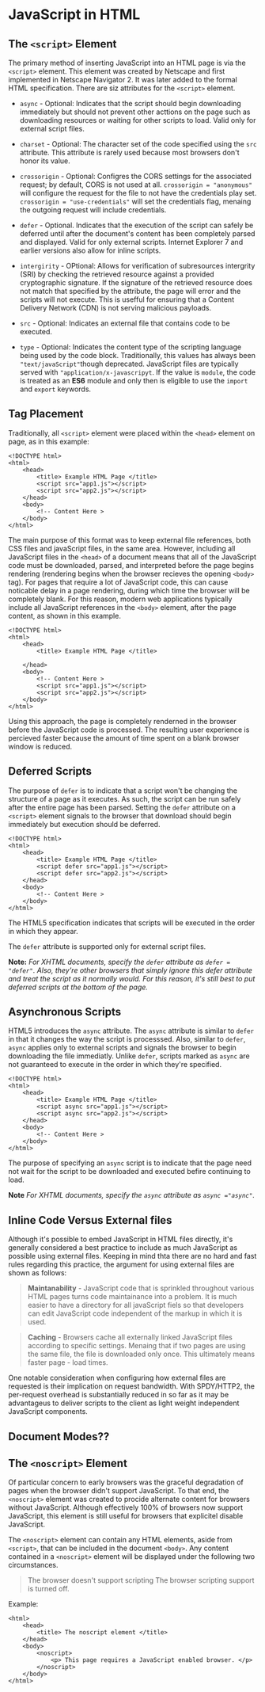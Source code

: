 # JavaScript in HTML

## The `<script>` Element

The primary method of inserting JavaScript into an HTML page is via the `<script>` element. This element was created by Netscape and first implemented in Netscape Navigator 2. It was later added to the formal HTML specification. There are siz attributes for the `<script>` element.

- `async` - Optional: Indicates that the script should begin downloading immediately but should not prevent other acttions on the page such as downloading resources or waiting for other scripts to load. Valid only for external script files.

- `charset` - Optional: The character set of the code specified using the `src` attribute. This attribute is rarely used because most browsers don't honor its value.

- `crossorigin` - Optional: Configres the CORS settings for the associated request; by default, CORS is not used at all. `crossorigin = "anonymous"` will configure the request for the file to not have the credentials play set. `crossorigin = "use-credentials"` will set the credentials flag, menaing the outgoing request will include credentials.

- `defer` - Optional. Indicates that the execution of the script can safely be deferred until after the document's content has been completely parsed and displayed. Valid for only external scripts. Internet Explorer 7 and earlier versions also allow for inline scripts.

- `intergirity` - OPtional: Allows for verification of subresources intergrity (SRI) by checking the retrieved resource against a provided cryptographic signature. If the signature of the retrieved resource does not match that specified by the attribute, the page will error and the scripts will not execute. This is usefful for ensuring that a Content Delivery Network (CDN) is not serving malicious payloads.

- `src` - Optional: Indicates an external file that contains code to be executed.

- `type` - Optional: Indicates the content type of the scripting language being used by the code block. Traditionally, this values has always been `"text/javaScript"`though deprecated. JavaScript files are typically served with `"application/x-javascripyt`. If the value is `module`, the code is treated as an **ES6** module and only then is eligible to use the `import` and `export` keywords.

## Tag Placement

Traditionally, all `<script>` element were placed within the `<head>` element on page, as in this example:

```
<!DOCTYPE html>
<html>
    <head>
        <title> Example HTML Page </title>
        <script src="app1.js"></script>
        <script src="app2.js"></script>
    </head>
    <body>
        <!-- Content Here >
    </body>
</html>
```

The main purpose of this format was to keep external file references, both CSS files and javaScript files, in the same area. However, including all JavaScript files in the `<head>` of a document means that all of the JavaScript code must be downloaded, parsed, and interpreted before the page begins rendering (rendering begins when the browser recieves the opening `<body>` tag). For pages that require a lot of JavaScript code, this can cause noticable delay in a page rendering, during which time the browser will be completely blank. For this reason, modern web applications typically include all JavaScript references in the `<body>` element, after the page content, as shown in this example.

```
<!DOCTYPE html>
<html>
    <head>
        <title> Example HTML Page </title>

    </head>
    <body>
        <!-- Content Here >
        <script src="app1.js"></script>
        <script src="app2.js"></script>
    </body>
</html>
```

Using this approach, the page is completely renderned in the browser before the JavaScript code is processed. The resulting user experience is percieved faster because the amount of time spent on a blank browser window is reduced.

## Deferred Scripts

The purpose of `defer` is to indicate that a script won't be changing the structure of a page as it executes. As such, the script can be run safely after the entire page has been parsed. Setting the `defer` attribute on a `<script>` element signals to the browser that download should begin immediately but execution should be deferred.

```
<!DOCTYPE html>
<html>
    <head>
        <title> Example HTML Page </title>
        <script defer src="app1.js"></script>
        <script defer src="app2.js"></script>
    </head>
    <body>
        <!-- Content Here >
    </body>
</html>
```

The HTML5 specification indicates that scripts will be executed in the order in which they appear.

The `defer` attribute is supported only for external script files.

**Note:** _For XHTML documents, specify the `defer` attribute as `defer = "defer"`. Also, they're other browsers that simply ignore this defer attribute and treat the script as it normally would. For this reason, it's still best to put deferred scripts at the bottom of the page._

## Asynchronous Scripts

HTML5 introduces the `async` attribute. The `async` attribute is similar to `defer` in that it changes the way the script is processsed. Also, similar to `defer`, `async` applies only to external scripts and signals the browser to begin downloading the file immediatly. Unlike `defer`, scripts marked as `async` are not guaranteed to execute in the order in which they're specified.

```
<!DOCTYPE html>
<html>
    <head>
        <title> Example HTML Page </title>
        <script async src="app1.js"></script>
        <script async src="app2.js"></script>
    </head>
    <body>
        <!-- Content Here >
    </body>
</html>
```

The purpose of specifying an `async` script is to indicate that the page need not wait for the script to be downloaded and executed befire continuing to load.

**Note** _For XHTML documents, specify the `async` attribute as `async ="async"`._

## Inline Code Versus External files

Although it's possible to embed JavaScript in HTML files directly, it's generally considered a best practice to include as much JavaScript as possible using external files. Keeping in mind thta there are no hard and fast rules regarding this practice, the argument for using external files are shown as follows:

> **Maintanability** - JavaScript code that is sprinkled throughout various HTML pages turns code maintainance into a problem. It is much easier to have a directory for all javaScript fiels so that developers can edit JavaScript code independent of the markup in which it is used.

> **Caching** - Browsers cache all externally linked JavaScript files according to specific settings. Menaing that if two pages are using the same file, the file is downloaded only once. This ultimately means faster page - load times.

One notable consideration when configuring how external files are requested is their implication on request bandwidth. With SPDY/HTTP2, the per-request overhead is substantially reduced in so far as it may be advantageus to deliver scripts to the client as light weight independent JavaScript components.

## Document Modes??

## The `<noscript>` Element

Of particular concern to early browsers was the graceful degradation of pages when the browser didn't support JavaScript. To that end, the `<noscript>` element was created to procide alternate content for browsers without JavaScript. Although effectively 100% of browsers now support JavaScript, this element is still useful for browsers that explicitel disable JavaScript.

The `<noscript>` element can contain any HTML elements, aside from `<script>`, that can be included in the document `<body>`. Any content contained in a `<noscript>` element will be displayed under the following two circumstances.

> The browser doesn't support scripting
> The browser scripting support is turned off.

Example:

```
<html>
    <head>
        <title> The noscript element </title>
    </head>
    <body>
        <noscript>
            <p> This page requires a JavaScript enabled browser. </p>
        </noscript>
    </body>
</html>
```
